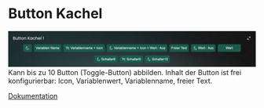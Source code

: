 # Button Kachel

![Button Kachel](https://github.com/da8ter/images/blob/main/button%20kachel.jpg)
Kann bis zu 10 Button (Toggle-Button) abbilden. Inhalt der Button ist frei konfigurierbar: Icon, Variablenwert, Variablenname, freier Text. 

[Dokumentation](https://github.com/da8ter/TileVisu-Button-Kachel/blob/main/ImageButtons/README.md)
